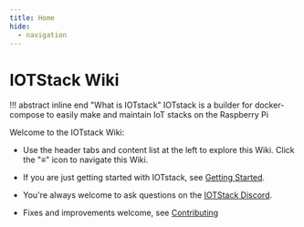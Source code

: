 ```yaml
---
title: Home
hide:
  - navigation
---
```

# IOTStack Wiki

!!! abstract inline end "What is IOTstack"
    IOTstack is a builder for docker-compose to easily make and maintain IoT
    stacks on the Raspberry Pi

Welcome to the IOTstack Wiki:

* <span class="show-when-wide-layout">
  Use the header tabs and content list at the left to explore this Wiki.
  </span>
  <label class="show-when-narrow-layout">
  Click the "≡" icon to navigate this Wiki.
  </label>

* If you are just getting started with IOTstack, see [Getting Started](Basic_setup/).

* You're always welcome to ask questions on the [IOTStack Discord](https://discord.gg/ZpKHnks).

* Fixes and improvements welcome, see [Contributing](Developers/)
